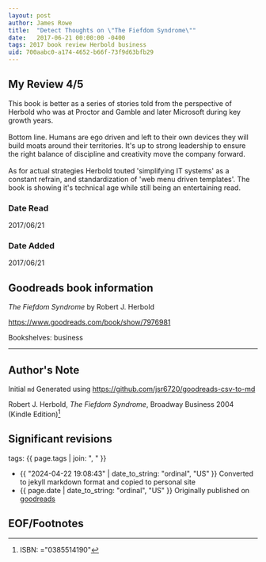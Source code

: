 ```yaml
---
layout: post
author: James Rowe
title:  "Detect Thoughts on \"The Fiefdom Syndrome\""
date:   2017-06-21 00:00:00 -0400
tags: 2017 book review Herbold business
uid: 700aabc0-a174-4652-b66f-73f9d63bfb29
---
```




## My Review 4/5

This book is better as a series of stories told from the perspective of Herbold who was at Proctor and Gamble and later Microsoft during key growth years.<br/><br/>Bottom line. Humans are ego driven and left to their own devices they will build moats around their territories. It's up to strong leadership to ensure the right balance of discipline and creativity move the company forward.<br/><br/>As for actual strategies Herbold touted 'simplifying IT systems' as a constant refrain, and standardization of 'web menu driven templates'. The book is showing it's technical age while still being an entertaining read.

### Date Read
2017/06/21

### Date Added
2017/06/21

## Goodreads book information

*The Fiefdom Syndrome* by Robert J. Herbold

https://www.goodreads.com/book/show/7976981

Bookshelves: business

---

## Author's Note

Initial `md` Generated using https://github.com/jsr6720/goodreads-csv-to-md

Robert J. Herbold, *The Fiefdom Syndrome*,  Broadway Business 2004 (Kindle Edition)[^1]

## Significant revisions

tags: {{ page.tags | join: ", " }} <!-- todo move this somewhere -->

- {{ "2024-04-22 19:08:43" | date_to_string: "ordinal", "US" }} Converted to jekyll markdown format and copied to personal site
- {{ page.date | date_to_string: "ordinal", "US" }} Originally published on [goodreads](https://www.goodreads.com)

## EOF/Footnotes

[^1]: ISBN: ="0385514190"